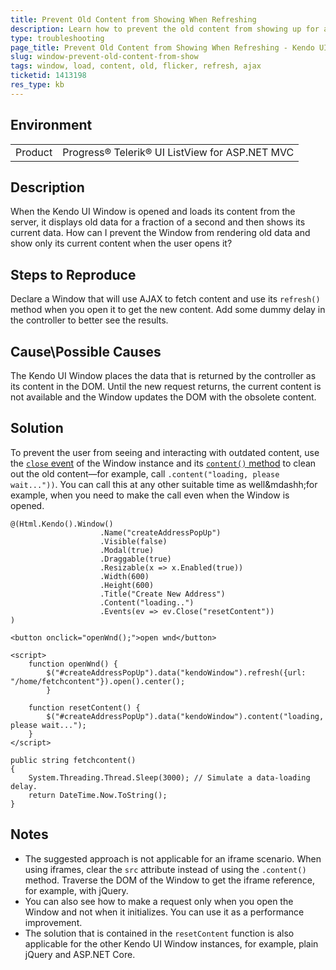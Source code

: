 ```yaml
---
title: Prevent Old Content from Showing When Refreshing
description: Learn how to prevent the old content from showing up for a moment until the new content is fetched in a Kendo Window.
type: troubleshooting
page_title: Prevent Old Content from Showing When Refreshing - Kendo UI Window for jQuery
slug: window-prevent-old-content-from-show
tags: window, load, content, old, flicker, refresh, ajax
ticketid: 1413198
res_type: kb
---
```


## Environment

<table>
    <tbody>
	    <tr>
	    	<td>Product</td>
	    	<td>Progress® Telerik® UI ListView for ASP.NET MVC</td>
	    </tr>
    </tbody>
</table>


## Description

When the Kendo UI Window is opened and loads its content from the server, it displays old data for a fraction of a second and then shows its current data. How can I prevent the Window from rendering old data and show only its current content when the user opens it?

## Steps to Reproduce

Declare a Window that will use AJAX to fetch content and use its `refresh()` method when you open it to get the new content. Add some dummy delay in the controller to better see the results.

## Cause\Possible Causes

The Kendo UI Window places the data that is returned by the controller as its content in the DOM. Until the new request returns, the current content is not available and the Window updates the DOM with the obsolete content.

## Solution

To prevent the user from seeing and interacting with outdated content, use the [`close` event](https://docs.telerik.com/kendo-ui/api/javascript/ui/window/events/close) of the Window instance and its [`content()` method](https://docs.telerik.com/kendo-ui/api/javascript/ui/window/methods/content) to clean out the old content&mdash;for example, call `.content("loading, please wait..."))`. You can call this at any other suitable time as well&mdashh;for example, when you need to make the call even when the Window is opened.

```View
@(Html.Kendo().Window()
                    .Name("createAddressPopUp")
                    .Visible(false)
                    .Modal(true)
                    .Draggable(true)
                    .Resizable(x => x.Enabled(true))
                    .Width(600)
                    .Height(600)
                    .Title("Create New Address")
                    .Content("loading..")
                    .Events(ev => ev.Close("resetContent"))
)

<button onclick="openWnd();">open wnd</button>

<script>
    function openWnd() {
        $("#createAddressPopUp").data("kendoWindow").refresh({url: "/home/fetchcontent"}).open().center();
        }

    function resetContent() {
        $("#createAddressPopUp").data("kendoWindow").content("loading, please wait...");
    }
</script>
```
```Controller
public string fetchcontent()
{
    System.Threading.Thread.Sleep(3000); // Simulate a data-loading delay.
    return DateTime.Now.ToString();
}
```

## Notes

* The suggested approach is not applicable for an iframe scenario. When using iframes, clear the `src` attribute instead of using the `.content()` method. Traverse the DOM of the Window to get the iframe reference, for example, with jQuery.
* You can also see how to make a request only when you open the Window and not when it initializes. You can use it as a performance improvement.
* The solution that is contained in the `resetContent` function is also applicable for the other Kendo UI Window instances, for example, plain jQuery and ASP.NET Core.
